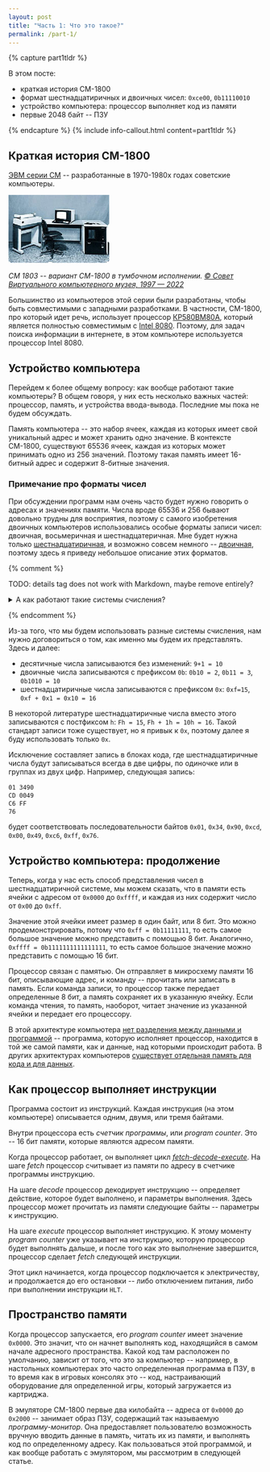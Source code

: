 ```yaml
---
layout: post
title: "Часть 1: Что это такое?"
permalink: /part-1/
---
```


{% capture part1tldr %}
<p>В этом посте:</p>

<ul>
<li>краткая история СМ-1800
<li>формат шестнадцатиричных и двоичных чисел: <code class="language-plaintext highlighter-rouge">0xce00</code>, <code class="language-plaintext highlighter-rouge">0b11110010</code></li>
<li>устройство компьютера: процессор выполняет код из памяти</li>
<li>первые 2048 байт -- ПЗУ</li>
</ul>
{% endcapture %}
{% include info-callout.html content=part1tldr %}

## Краткая история СМ-1800

[ЭВМ серии СМ](https://ru.wikipedia.org/wiki/%D0%A1%D0%9C_%D0%AD%D0%92%D0%9C) -- разработанные в 1970-1980х годах советские компьютеры.

![ЭВМ СМ-1800](/assets/smevm_1.jpg)

*СМ 1803 -- вариант СМ-1800 в тумбочном исполнении. [© Совет Виртуального компьютерного музея, 1997 — 2022](https://www.computer-museum.ru/articles/sm-evm/1026/)*


Большинство из компьютеров этой серии были разработаны, чтобы быть совместимыми с западными разработками.
В частности, СМ-1800, про который идет речь, использует процессор [КР580ВМ80А](https://ru.wikipedia.org/wiki/%D0%9A%D0%A0580%D0%92%D0%9C80%D0%90),
который является полностью совместимым с [Intel 8080](https://ru.wikipedia.org/wiki/Intel_8080).
Поэтому, для задач поиска информации в интернете, в этом компьютере используется процессор Intel 8080.

## Устройство компьютера

Перейдем к более общему вопросу: как вообще работают такие компьютеры?
В общем говоря, у них есть несколько важных частей: процессор, память, и устройства ввода-вывода.
Последние мы пока не будем обсуждать.

Память компьютера -- это набор ячеек, каждая из которых имеет свой уникальный адрес и может хранить одно значение.
В контексте СМ-1800, существуют 65536 ячеек, каждая из которых может принимать одно из 256 значений.
Поэтому такая память имеет 16-битный адрес и содержит 8-битные значения.

### Примечание про форматы чисел

При обсуждении программ нам очень часто будет нужно говорить о адресах и значениях памяти.
Числа вроде 65536 и 256 бывают довольно трудны для восприятия, поэтому с самого изобретения двоичных компьютеров использовались особые форматы записи чисел:
двоичная, восьмеричная и шестнадцатеричная.
Мне будет нужна только [шестнадцатиричная](https://ru.wikipedia.org/wiki/%D0%A8%D0%B5%D1%81%D1%82%D0%BD%D0%B0%D0%B4%D1%86%D0%B0%D1%82%D0%B5%D1%80%D0%B8%D1%87%D0%BD%D0%B0%D1%8F_%D1%81%D0%B8%D1%81%D1%82%D0%B5%D0%BC%D0%B0_%D1%81%D1%87%D0%B8%D1%81%D0%BB%D0%B5%D0%BD%D0%B8%D1%8F), и возможно совсем немного -- [двоичная](https://ru.wikipedia.org/wiki/%D0%94%D0%B2%D0%BE%D0%B8%D1%87%D0%BD%D0%B0%D1%8F_%D1%81%D0%B8%D1%81%D1%82%D0%B5%D0%BC%D0%B0_%D1%81%D1%87%D0%B8%D1%81%D0%BB%D0%B5%D0%BD%D0%B8%D1%8F), поэтому здесь я приведу небольшое описание этих форматов.

{% comment %}

TODO: details tag does not work with Markdown, maybe remove entirely?

<details>
    <summary>А как работают такие системы счисления?</summary>
    Посмотрим на то, как в обычной десятичной системе записываются двухзначные числа:

    ```
    00
    01
    02
    03
    04
    05
    06
    07
    08
    09
    10
    11
    12
    13
    ...
    ```

    Первое число имеет обе ячейки равными нулю.
    Затем, в самой последней ячейке берутся все цифры последовательно: `1, 2, 3, ..., 9`.
    После того, как последняя ячейка достигла самой большой цифры, следующее число -- это такое, в котором последняя ячейка обнулилась, а предпоследняя стала больше (а если она тоже является самой большой цифрой, то обнуляется она и прибавляется следующая за ней, и так далее).
    Такая система счисления называется [позиционной системой счисления](https://ru.wikipedia.org/wiki/%D0%9F%D0%BE%D0%B7%D0%B8%D1%86%D0%B8%D0%BE%D0%BD%D0%BD%D0%B0%D1%8F_%D1%81%D0%B8%D1%81%D1%82%D0%B5%D0%BC%D0%B0_%D1%81%D1%87%D0%B8%D1%81%D0%BB%D0%B5%D0%BD%D0%B8%D1%8F), потому что в ней важно, на какой позиции стоит каждая цифра.

    Шестнадцатиричная система добавляет к десятичной системе шесть новых цифр: `abcdef`, имеющих значения от 10 до 15.
    Тогда, число `f` равно 15, а следующее число -- это число `10`, и оно равно 16.

    Двоичная система, наоборот, убирает почти все цифры.
    Остаются только `0` и `1`.

    Двоичное | Десятичное
    ---------|--------
    `0`      | 0
    `1`      | 1
    `10`     | 2
    `11`     | 3
    `100`    | 4
    `101`    | 5
    `110`    | 6
    `111`    | 7

</details>

{% endcomment %}

Из-за того, что мы будем использовать разные системы счисления, нам нужно договориться о том, как именно мы будем их представлять.
Здесь и далее:

- десятичные числа записываются без изменений: `9+1 = 10`
- двоичные числа записываются с префиксом `0b`: `0b10 = 2`, `0b11 = 3`, `0b1010 = 10`
- шестнадцатиричные числа записываются с префиксом `0x`: `0xf=15`, `0xf + 0x1 = 0x10 = 16`

В некоторой литературе шестнадцатиричные числа вместо этого записываются с постфиксом `h`: `Fh = 15`, `Fh + 1h = 10h = 16`.
Такой стандарт записи тоже существует, но я привык к `0x`, поэтому далее я буду использовать только `0x`.

Исключение составляет запись в блоках кода, где шестнадцатиричные числа будут записываться всегда в две цифры, по одиночке или в группах из двух цифр.
Например, следующая запись:

```
01 3490
CD 0049
C6 FF
76
```

будет соответствовать последовательности байтов `0x01`, `0x34`, `0x90`, `0xcd`, `0x00`, `0x49`, `0xc6`, `0xff`, `0x76`.


## Устройство компьютера: продолжение

Теперь, когда у нас есть способ представления чисел в шестнадцатиричной системе, мы можем сказать,
что в памяти есть ячейки с адресом от `0x0000` до `0xffff`, и каждая из них содержит число от `0x00` до `0xff`.

Значение этой ячейки имеет размер в один байт, или 8 бит. Это можно продемонстрировать, потому что `0xff = 0b11111111`, то есть самое большое значение можно представить с помощью 8 бит.
Аналогично, `0xffff = 0b1111111111111111`, то есть самое большое значение можно представить с помощью 16 бит.

Процессор связан с памятью.
Он отправляет в микросхему памяти 16 бит, описывающие адрес, и команду -- прочитать или записать в память.
Если команда записи, то процессор также передает определенные 8 бит, а память сохраняет их в указанную ячейку.
Если команда чтения, то память, наоборот, читает значение из указанной ячейки и передает его процессору.

В этой архитектуре компьютера [нет разделения между данными и программой](https://ru.wikipedia.org/wiki/%D0%90%D1%80%D1%85%D0%B8%D1%82%D0%B5%D0%BA%D1%82%D1%83%D1%80%D0%B0_%D1%84%D0%BE%D0%BD_%D0%9D%D0%B5%D0%B9%D0%BC%D0%B0%D0%BD%D0%B0) -- программа, которую исполняет процессор, находится в той же самой памяти, как и данные, над которыми происходит работа.
В других архитектурах компьютеров [существует отдельная память для кода и для данных](https://ru.wikipedia.org/wiki/%D0%93%D0%B0%D1%80%D0%B2%D0%B0%D1%80%D0%B4%D1%81%D0%BA%D0%B0%D1%8F_%D0%B0%D1%80%D1%85%D0%B8%D1%82%D0%B5%D0%BA%D1%82%D1%83%D1%80%D0%B0).

## Как процессор выполняет инструкции

Программа состоит из инструкций.
Каждая инструкция (на этом компьютере) описывается одним, двумя, или тремя байтами.

Внутри процессора есть *счетчик программы*, или *program counter*. Это -- 16 бит памяти, которые являются адресом памяти.

Когда процессор работает, он выполняет цикл [*fetch-decode-execute*](https://en.wikipedia.org/wiki/Instruction_cycle).
На шаге *fetch* процессор считывает из памяти по адресу в счетчике программы инструкцию.

На шаге *decode* процессор декодирует инструкцию -- определяет действие, которое будет выполнено, и параметры выполнения.
Здесь процессор может прочитать из памяти следующие байты -- параметры к инструкцию.

На шаге *execute* процессор выполняет инструкцию.
К этому моменту *program counter* уже указывает на инструкцию, которую процессор будет выполнять дальше, и после того как это выполнение завершится, процессор сделает *fetch* следующей инструкции.

Этот цикл начинается, когда процессор подключается к электричеству, и продолжается до его остановки -- 
либо отключением питания, либо при выполнении инструкции `HLT`.

## Пространство памяти

Когда процессор запускается, его *program counter* имеет значение `0x0000`.
Это значит, что он начнет выполнять код, находящийся в самом начале адресного пространства.
Какой код там расположен по умолчанию, зависит от того, что это за компьютер -- 
например, в настольных компьютерах это часто определенная программа в ПЗУ,
в то время как в игровых консолях это -- код, настраивающий оборудование для определенной игры, который загружается из картриджа.

В эмуляторе СМ-1800 первые два килобайта -- адреса от `0x0000` до `0x2000` -- занимает образ ПЗУ, содержащий так называемую *программу-монитор*.
Она предоставляет пользователю возможность вручную вводить данные в память, читать их из памяти, и выполнять код по определенному адресу.
Как пользоваться этой программой, и как вообще работать с эмулятором, мы рассмотрим в следующей статье.